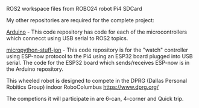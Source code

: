 ROS2 workspace files from ROBO24 robot Pi4 SDCard

My other repositories are required for the complete project:

[Arduino](https://github.com/mikew123/Arduino) - This code repository has code for each of the microcontrollers which connecct using USB serial to ROS2 topics.

[micropython-stuff-jon](https://github.com/mikew123/micropython-stuff-jon) - This code repository is for the "watch" controller using ESP-now protocol to the Pi4 using an ESP32 board plugged into USB serial. The code for the ESP32 board which sends/receives ESP-now is in the Arduino repository.

This wheeled robot is designed to compete in the DPRG (Dallas Personal Robitics Group) indoor RoboColumbus 
https://www.dprg.org/

The competions it will participate in are 6-can, 4-corner and Quick trip.

